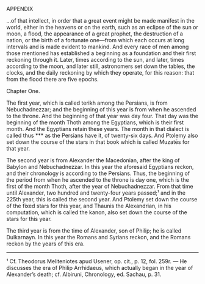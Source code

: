 APPENDIX

…of that intellect, in order that a great event might be made manifest in the world, either in the heavens or on the earth, such as an eclipse of the sun or moon, a flood, the appearance of a great prophet, the destruction of a nation, or the birth of a fortunate one—from which each occurs at long intervals and is made evident to mankind. And every race of men among those mentioned has established a beginning as a foundation and their first reckoning through it. Later, times according to the sun, and later, times according to the moon, and later still, astronomers set down the tables, the clocks, and the daily reckoning by which they operate, for this reason: that from the flood there are five epochs.

Chapter One.

The first year, which is called terikh among the Persians, is from Nebuchadnezzar; and the beginning of this year is from when he ascended to the throne. And the beginning of that year was day four. That day was the beginning of the month Thoth among the Egyptians, which is their first month. And the Egyptians retain these years. The month in that dialect is called thus *** as the Persians have it, of twenty-six days. And Ptolemy also set down the course of the stars in that book which is called Muzatēs for that year.

The second year is from Alexander the Macedonian, after the king of Babylon and Nebuchadnezzar. In this year the aforesaid Egyptians reckon, and their chronology is according to the Persians. Thus, the beginning of the period from when he ascended to the throne is day one, which is the first of the month Thoth, after the year of Nebuchadnezzar. From that time until Alexander, two hundred and twenty-four years passed;¹ and in the 225th year, this is called the second year. And Ptolemy set down the course of the fixed stars for this year, and Thaunis the Alexandrian, in his computation, which is called the kanon, also set down the course of the stars for this year.

The third year is from the time of Alexander, son of Philip; he is called Dulkarnayn. In this year the Romans and Syrians reckon, and the Romans reckon by the years of this era.

---
¹ Cf. Theodorus Meliteniotes apud Usener, op. cit., p. 12, fol. 259r. — He discusses the era of Philip Arrhidaeus, which actually began in the year of Alexander’s death; cf. Albiruni, Chronology, ed. Sachau, p. 31.